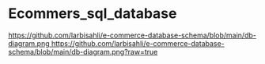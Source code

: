 # Ecommers_sql_database

[https://github.com/larbisahli/e-commerce-database-schema/blob/main/db-diagram.png
](https://github.com/larbisahli/e-commerce-database-schema/blob/main/db-diagram.png?raw=true)https://github.com/larbisahli/e-commerce-database-schema/blob/main/db-diagram.png?raw=true
